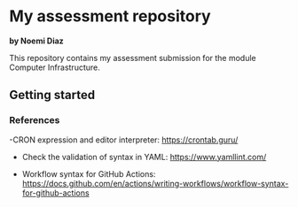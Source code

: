 # My assessment repository

**by Noemi Diaz**

This repository contains my assessment submission for the module Computer Infrastructure.

## Getting started

### References

-CRON expression and editor interpreter: 
https://crontab.guru/

- Check the validation of syntax in YAML:
https://www.yamllint.com/

- Workflow syntax for GitHub Actions:
https://docs.github.com/en/actions/writing-workflows/workflow-syntax-for-github-actions